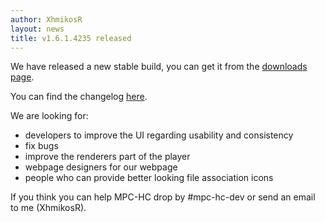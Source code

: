 ```yaml
---
author: XhmikosR
layout: news
title: v1.6.1.4235 released
---
```


We have released a new stable build, you can get it from the [downloads page](http://sourceforge.net/projects/mpc-hc/files/).

You can find the changelog [here](http://sourceforge.net/projects/mpc-hc/files/MPC%20HomeCinema%20-%20Win32/MPC-HC%20v1.6.1.4235_32%20bits/README.txt/view).

We are looking for:

* developers to improve the UI regarding usability and consistency
* fix bugs
* improve the renderers part of the player
* webpage designers for our webpage
* people who can provide better looking file association icons

If you think you can help MPC-HC drop by #mpc-hc-dev or send an email to me (XhmikosR).
